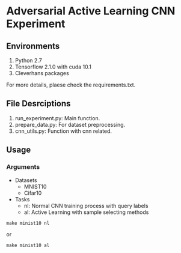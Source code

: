 # Adversarial Active Learning CNN Experiment

## Environments
1. Python 2.7
2. Tensorflow 2.1.0 with cuda 10.1
3. Cleverhans packages

For more details, plaese check the requirements.txt. 

## File Desrciptions
1. run_experiment.py: Main function.
2. prepare_data.py: For dataset preprocessing.
3. cnn_utils.py: Function with cnn related.

## Usage

### Arguments
* Datasets
    * MNIST10
    * Cifar10
* Tasks
    * nl: Normal CNN training process with query labels
    * al: Active Learning with sample selecting methods

```
make minist10 nl
```

or 


```
make minist10 al
```
